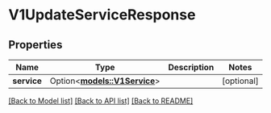 # V1UpdateServiceResponse

## Properties

Name | Type | Description | Notes
------------ | ------------- | ------------- | -------------
**service** | Option<[**models::V1Service**](v1Service.md)> |  | [optional]

[[Back to Model list]](../README.md#documentation-for-models) [[Back to API list]](../README.md#documentation-for-api-endpoints) [[Back to README]](../README.md)


